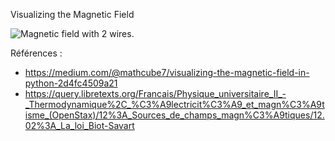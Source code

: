 Visualizing the Magnetic Field

![Magnetic field with 2 wires.](mag-field.png)

Références :
* https://medium.com/@mathcube7/visualizing-the-magnetic-field-in-python-2d4fc4509a21
* https://query.libretexts.org/Francais/Physique_universitaire_II_-_Thermodynamique%2C_%C3%A9lectricit%C3%A9_et_magn%C3%A9tisme_(OpenStax)/12%3A_Sources_de_champs_magn%C3%A9tiques/12.02%3A_La_loi_Biot-Savart
